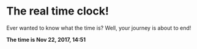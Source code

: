 # The real time clock!

Ever wanted to know what the time is? Well, your journey is about to end!

**The time is Nov 22, 2017, 14:51**